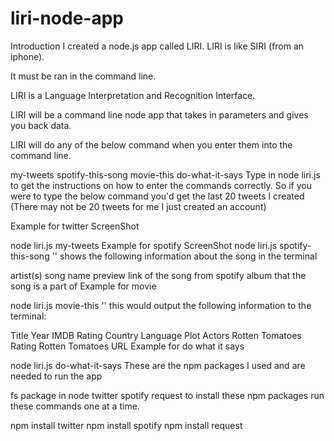 # liri-node-app
Introduction
I created a node.js app called LIRI. LIRI is like SIRI (from an iphone).

It must be ran in the command line.

LIRI is a Language Interpretation and Recognition Interface.

LIRI will be a command line node app that takes in parameters and gives you back data.

LIRI will do any of the below command when you enter them into the command line.

my-tweets
spotify-this-song
movie-this
do-what-it-says
Type in node liri.js to get the instructions on how to enter the commands correctly. So if you were to type the below command you'd get the last 20 tweets I created (There may not be 20 tweets for me I just created an account)

Example for twitter ScreenShot

node liri.js my-tweets
Example for spotify ScreenShot
node liri.js spotify-this-song '<song name here>'
shows the following information about the song in the terminal

artist(s)
song name
preview link of the song from spotify
album that the song is a part of
Example for movie

node liri.js movie-this '<movie name here>'
this would output the following information to the terminal:

Title
Year
IMDB Rating
Country
Language
Plot
Actors
Rotten Tomatoes Rating
Rotten Tomatoes URL
Example for do what it says

node liri.js do-what-it-says
These are the npm packages I used and are needed to run the app

fs package in node
twitter
spotify
request
to install these npm packages run these commands one at a time.

npm install twitter
npm install spotify
npm install request
